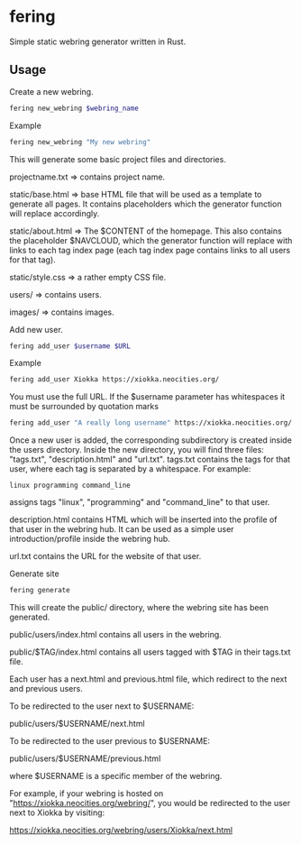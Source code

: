 # fering
Simple static webring generator written in Rust.

## Usage
Create a new webring.
```bash
fering new_webring $webring_name
```
Example
```bash
fering new_webring "My new webring"
```
This will generate some basic project files and directories.

projectname.txt => contains project name.

static/base.html => base HTML file that will be used as a template to generate all pages. It contains placeholders which the generator function will replace accordingly.

static/about.html => The $CONTENT of the homepage. This also contains the placeholder $NAVCLOUD, which the generator function will replace with links to each tag index page (each tag index page contains links to all users for that tag).

static/style.css => a rather empty CSS file.

users/ => contains users.

images/ => contains images.

Add new user.
```bash
fering add_user $username $URL
```
Example
```bash
fering add_user Xiokka https://xiokka.neocities.org/
```
You must use the full URL. If the $username parameter has whitespaces it must be surrounded by quotation marks
```bash
fering add_user "A really long username" https://xiokka.neocities.org/
```

Once a new user is added, the corresponding subdirectory is created inside the users directory. Inside the new directory, you will find three files: "tags.txt", "description.html" and "url.txt".
tags.txt contains the tags for that user, where each tag is separated by a whitespace. For example:
```
linux programming command_line
```
assigns tags "linux", "programming" and "command_line" to that user.

description.html contains HTML which will be inserted into the profile of that user in the webring hub. It can be used as a simple user introduction/profile inside the webring hub.

url.txt contains the URL for the website of that user.

Generate site
```bash
fering generate
```
This will create the public/ directory, where the webring site has been generated.

public/users/index.html contains all users in the webring.

public/$TAG/index.html contains all users tagged with $TAG in their tags.txt file.

Each user has a next.html and previous.html file, which redirect to the next and previous users.


To be redirected to the user next to $USERNAME:

public/users/$USERNAME/next.html


To be redirected to the user previous to $USERNAME:

public/users/$USERNAME/previous.html

where $USERNAME is a specific member of the webring.


For example, if your webring is hosted on "https://xiokka.neocities.org/webring/", you would be redirected to the user next to Xiokka by visiting:

https://xiokka.neocities.org/webring/users/Xiokka/next.html
